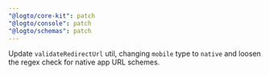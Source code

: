 ```yaml
---
"@logto/core-kit": patch
"@logto/console": patch
"@logto/schemas": patch
---
```


Update `validateRedirectUrl` util, changing `mobile` type to `native` and loosen the regex check for native app URL schemes.
